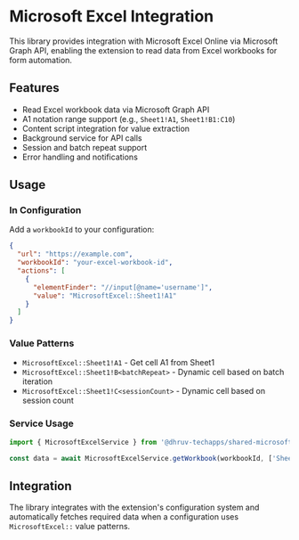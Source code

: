 # Microsoft Excel Integration

This library provides integration with Microsoft Excel Online via Microsoft Graph API, enabling the extension to read data from Excel workbooks for form automation.

## Features

- Read Excel workbook data via Microsoft Graph API
- A1 notation range support (e.g., `Sheet1!A1`, `Sheet1!B1:C10`)
- Content script integration for value extraction
- Background service for API calls
- Session and batch repeat support
- Error handling and notifications

## Usage

### In Configuration

Add a `workbookId` to your configuration:

```json
{
  "url": "https://example.com",
  "workbookId": "your-excel-workbook-id",
  "actions": [
    {
      "elementFinder": "//input[@name='username']",
      "value": "MicrosoftExcel::Sheet1!A1"
    }
  ]
}
```

### Value Patterns

- `MicrosoftExcel::Sheet1!A1` - Get cell A1 from Sheet1
- `MicrosoftExcel::Sheet1!B<batchRepeat>` - Dynamic cell based on batch iteration
- `MicrosoftExcel::Sheet1!C<sessionCount>` - Dynamic cell based on session count

### Service Usage

```typescript
import { MicrosoftExcelService } from '@dhruv-techapps/shared-microsoft-excel';

const data = await MicrosoftExcelService.getWorkbook(workbookId, ['Sheet1!A1:C10']);
```

## Integration

The library integrates with the extension's configuration system and automatically fetches required data when a configuration uses `MicrosoftExcel::` value patterns.